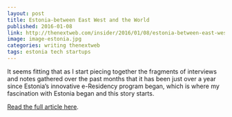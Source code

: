```yaml
---
layout: post
title: Estonia-between East West and the World
published: 2016-01-08
link: http://thenextweb.com/insider/2016/01/08/estonia-between-east-west-and-the-world/
image: image-estonia.jpg
categories: writing thenextweb
tags: estonia tech startups
---
```


It seems fitting that as I start piecing together the fragments of interviews and notes gathered over the past months that it has been just over a year since Estonia’s innovative e-Residency program began, which is where my fascination with Estonia began and this story starts.

[Read the full article here](http://thenextweb.com/insider/2016/01/08/estonia-between-east-west-and-the-world/).
